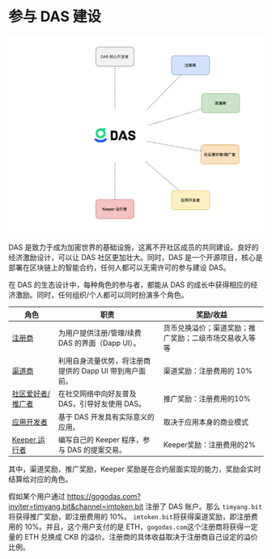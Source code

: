 #  参与 DAS 建设



<img src="image-20210718150449708.png" alt="image-20210718150449708" style="zoom:50%;" />



DAS 是致力于成为加密世界的基础设施，这离不开社区成员的共同建设。良好的经济激励设计，可以让 DAS 社区更加壮大。同时，DAS 是一个开源项目，核心是部署在区块链上的智能合约，任何人都可以无需许可的参与建设 DAS。



在 DAS 的生态设计中，每种角色的参与者，都能从 DAS 的成长中获得相应的经济激励。同时，任何组织/个人都可以同时扮演多个角色。

| 角色                                                | 职责                                                    | 奖励/收益                                              |
| --------------------------------------------------- | ------------------------------------------------------- | ------------------------------------------------------ |
| [注册商](registrar.md)                              | 为用户提供注册/管理/续费 DAS 的界面（Dapp UI）。        | 货币兑换溢价；渠道奖励；推广奖励；二级市场交易收入等等 |
| [渠道商](channel.md)             | 利用自身流量优势，将注册商提供的 Dapp UI 带到用户面前。 | 渠道奖励：注册费用的 10%                               |
| [社区爱好者/推广者](referral.md) | 在社交网络中向好友普及 DAS，引导好友使用 DAS。          | 推广奖励：注册费用的10%                                |
| [应用开发者](../kai-fa-zhe/build-application.md)       | 基于 DAS 开发具有实际意义的应用。                       | 取决于应用本身的商业模式                               |
| [Keeper 运行者](keeper.md)       | 编写自己的 Keeper 程序，参与 DAS 的提案交易。           | Keeper奖励：注册费用的2%                               |



其中，渠道奖励，推广奖励，Keeper 奖励是在合约层面实现的能力，奖励会实时结算给对应的角色。



假如某个用户通过 https://gogodas.com?inviter=timyang.bit&channel=imtoken.bit 注册了 DAS 账户。那么 `timyang.bit`将获得推广奖励，即注册费用的 10%。 `imtoken.bit`将获得渠道奖励，即注册费用的 10%。并且，这个用户支付的是 ETH，`gogodas.com`这个注册商将获得一定量的 ETH 兑换成 CKB 的溢价。注册商的具体收益取决于注册商自己设定的溢价比例。
